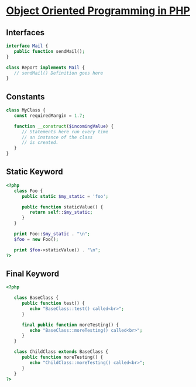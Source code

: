 # [Object Oriented Programming in PHP](https://www.tutorialspoint.com/php/php_object_oriented.htm)

## Interfaces

```php
interface Mail {
   public function sendMail();
}

class Report implements Mail {
   // sendMail() Definition goes here
}
```

## Constants

```php
class MyClass {
   const requiredMargin = 1.7;

   function __construct($incomingValue) {
      // Statements here run every time
      // an instance of the class
      // is created.
   }
}
```

## Static Keyword

```php
<?php
   class Foo {
      public static $my_static = 'foo';

      public function staticValue() {
         return self::$my_static;
      }
   }

   print Foo::$my_static . "\n";
   $foo = new Foo();

   print $foo->staticValue() . "\n";
?>
```

## Final Keyword

```php
<?php

   class BaseClass {
      public function test() {
         echo "BaseClass::test() called<br>";
      }

      final public function moreTesting() {
         echo "BaseClass::moreTesting() called<br>";
      }
   }

   class ChildClass extends BaseClass {
      public function moreTesting() {
         echo "ChildClass::moreTesting() called<br>";
      }
   }
?>
```
